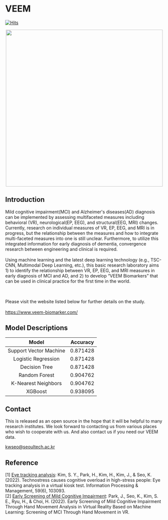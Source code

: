 # VEEM


[![Hits](https://hits.seeyoufarm.com/api/count/incr/badge.svg?url=https%3A%2F%2Fgithub.com%2FVEEM-Biomarker%2FVEEM&count_bg=%230A1F62&title_bg=%238F8F8F&icon=&icon_color=%23E7E7E7&title=hits&edge_flat=false)](https://hits.seeyoufarm.com)


<div align="center">
  <img src="https://user-images.githubusercontent.com/129020222/227823516-59edddbc-73c1-419d-84bc-52dbbe91f8eb.png" width="500">
</div>

## Introduction
Mild cognitive impairment(MCI) and Alzheimer's diseases(AD) diagnosis can be implemented by assessing multifaceted measures including behavioral (VR), neurological(EP, EEG), and structural(EEG, MRI) changes. Currently, research on individual measures of VR, EP, EEG, and MRI is in progress, but the relationship between the measures and how to integrate multi-faceted measures into one is still unclear. Furthermore, to utilize this integrated information for early diagnosis of dementia, convergence research between engineering and clinical is required. 
</br></br>
Using machine learning and the latest deep learning technology (e.g., TSC-CNN, Multimodal Deep Learning, etc.), this basic research laboratory aims 1) to identify the relationship between VR, EP, EEG, and MRI measures in early diagnosis of MCI and AD, and 2) to develop “VEEM Biomarkers” that can be used in clinical practice for the first time in the world.

</br></br>
Please visit the website listed below for further details on the study.
</br></br>
https://www.veem-biomarker.com/

## Model Descriptions

|Model|Accuracy|
|:---:|:---:|
|Support Vector Machine|0.871428|
|Logistic Regression|0.871428|
|Decision Tree|0.871428|
|Random Forest|0.904762|
|K-Nearest Neighbors|0.904762|
|XGBoost|0.938095|

## Contact
This is released as an open source in the hope that it will be helpful to many research institutes. We look forward to contacting us from various places who wish to cooperate with us. And also contact us if you need our VEEM data.

kwseo@seoultech.ac.kr


## Reference
[1] [Eye tracking analysis](https://www.sciencedirect.com/science/article/pii/S0306457322001947): Kim, S. Y., Park, H., Kim, H., Kim, J., & Seo, K. (2022). Technostress causes cognitive overload in high-stress people: Eye tracking analysis in a virtual kiosk test. Information Processing & Management, 59(6), 103093.
</br>
[2] [Early Screening of Mild Cognitive Impairment](https://e-jcd.org/DOIx.php?id=10.58558/jcd.2022.1.1.1): Park, J., Seo, K., Kim, S. E., Ryu, H., & Choi, H. (2022). Early Screening of Mild Cognitive Impairment Through Hand Movement Analysis in Virtual Reality Based on Machine Learning: Screening of MCI Through Hand Movement in VR.
